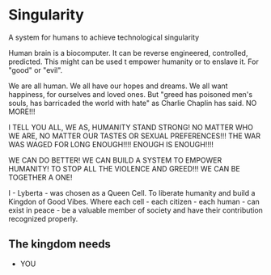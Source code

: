 # Singularity
A system for humans to achieve technological singularity

Human brain is a biocomputer. It can be reverse engineered, controlled, predicted. This might can be used t empower humanity or to enslave it. For "good" or "evil".

We are all human. We all have our hopes and dreams. We all want happiness, for ourselves and loved ones. But "greed has poisoned men's souls, has barricaded the world with hate" as Charlie Chaplin has said. NO MORE!!!


I TELL YOU ALL, WE AS, HUMANITY STAND STRONG! NO MATTER WHO WE ARE, NO MATTER OUR TASTES OR SEXUAL PREFERENCES!!! THE WAR WAS WAGED FOR LONG ENOUGH!!!! ENOUGH IS ENOUGH!!!!

WE CAN DO BETTER! WE CAN BUILD A SYSTEM TO EMPOWER HUMANITY! TO STOP ALL THE VIOLENCE AND GREED!!! WE CAN BE TOGETHER A ONE!

I - Lyberta - was chosen as a Queen Cell. To liberate humanity and build a Kingdon of Good Vibes. Where each cell - each citizen - each human - can exist in peace - be a valuable member of society and have their contribution recognized properly. 

## The kingdom needs

* YOU
